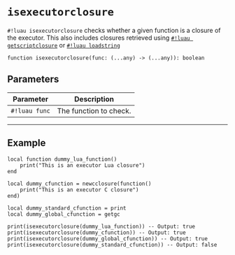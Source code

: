 # `isexecutorclosure`

`#!luau isexecutorclosure` checks whether a given function is a closure of the executor. This also includes closures retrieved using [`#!luau getscriptclosure`](../Scripts/getloadedmodules.md) or [`#!luau loadstring`](../Scripts/loadstring.md)

```luau
function isexecutorclosure(func: (...any) -> (...any)): boolean
```

## Parameters

| Parameter | Description |
|-----------|-------------|
| `#!luau func` | The function to check. |

---

## Example

```luau title="Identifying executor closures with isexecutorclosure" linenums="1"
local function dummy_lua_function()
    print("This is an executor Lua closure")
end

local dummy_cfunction = newcclosure(function()
    print("This is an executor C closure")
end)

local dummy_standard_cfunction = print
local dummy_global_cfunction = getgc

print(isexecutorclosure(dummy_lua_function)) -- Output: true
print(isexecutorclosure(dummy_cfunction)) -- Output: true
print(isexecutorclosure(dummy_global_cfunction)) -- Output: true
print(isexecutorclosure(dummy_standard_cfunction)) -- Output: false
```

